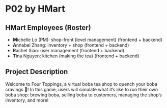 # P02 by HMart

## HMart Employees (Roster)
* **M**ichelle Lo (PM): shop-front (level management) (frontend + backend)
* **A**nnabel Zhang: inventory + shop (frontend + backend)
* **R**achel Xiao: user management (frontend + backend)
* **T**ina Nguyen: kitchen (making the tea) (frontend + backend)

## Project Description
Welcome to Four Toppings, a virtual boba tea shop to quench your boba cravings :bubble_tea:! In this game, users will simulate what it’s like to run their own boba shop: brewing boba, selling boba to customers, managing the shop’s inventory, and more!

